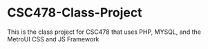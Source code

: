 CSC478-Class-Project
====================

This is the class project for CSC478 that uses PHP, MYSQL, and the MetroUI CSS and JS Framework

